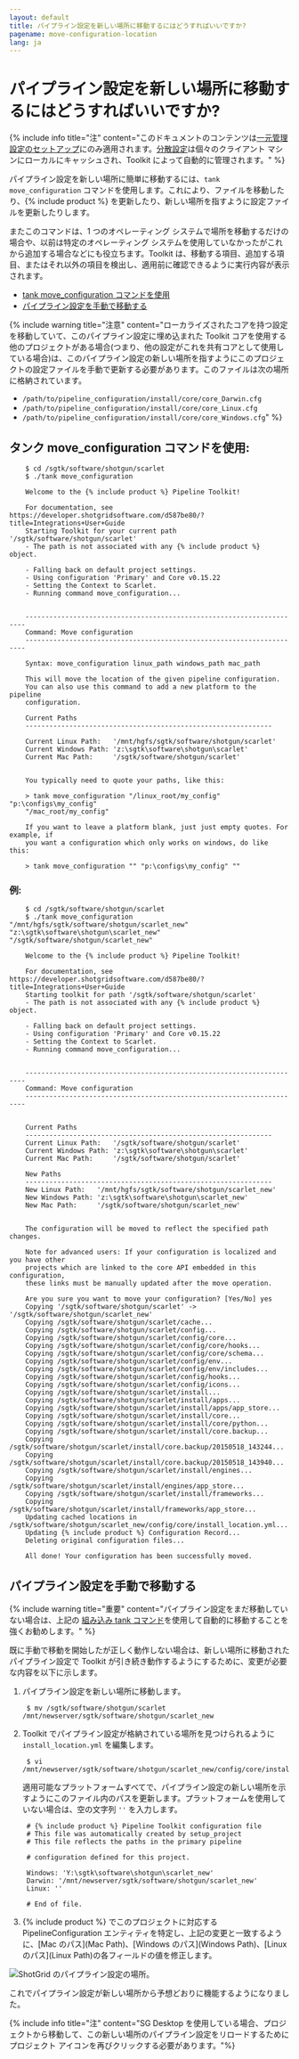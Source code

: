 ```yaml
---
layout: default
title: パイプライン設定を新しい場所に移動するにはどうすればいいですか?
pagename: move-configuration-location
lang: ja
---
```


# パイプライン設定を新しい場所に移動するにはどうすればいいですか?

{% include info title="注" content="このドキュメントのコンテンツは[一元管理設定のセットアップ](https://developer.shotgridsoftware.com/tk-core/initializing.html#centralized-configurations)にのみ適用されます。[分散設定](https://developer.shotgridsoftware.com/tk-core/initializing.html#distributed-configurations)は個々のクライアント マシンにローカルにキャッシュされ、Toolkit によって自動的に管理されます。" %}

パイプライン設定を新しい場所に簡単に移動するには、`tank move_configuration` コマンドを使用します。これにより、ファイルを移動したり、{% include product %} を更新したり、新しい場所を指すように設定ファイルを更新したりします。 

またこのコマンドは、1 つのオペレーティング システムで場所を移動するだけの場合や、以前は特定のオペレーティング システムを使用していなかったがこれから追加する場合などにも役立ちます。Toolkit は、移動する項目、追加する項目、またはそれ以外の項目を検出し、適用前に確認できるように実行内容が表示されます。

- [tank move_configuration コマンドを使用](#using-the-tank-move_configuration-command)
- [パイプライン設定を手動で移動する](#manually-moving-your-pipeline-configuration)

{% include warning title="注意" content="ローカライズされたコアを持つ設定を移動していて、このパイプライン設定に埋め込まれた Toolkit コアを使用する他のプロジェクトがある場合(つまり、他の設定がこれを共有コアとして使用している場合)は、このパイプライン設定の新しい場所を指すようにこのプロジェクトの設定ファイルを手動で更新する必要があります。このファイルは次の場所に格納されています。

- `/path/to/pipeline_configuration/install/core/core_Darwin.cfg`
- `/path/to/pipeline_configuration/install/core/core_Linux.cfg`
- `/path/to/pipeline_configuration/install/core/core_Windows.cfg`" %}

## タンク move_configuration コマンドを使用:

        $ cd /sgtk/software/shotgun/scarlet
        $ ./tank move_configuration

        Welcome to the {% include product %} Pipeline Toolkit!

        For documentation, see https://developer.shotgridsoftware.com/d587be80/?title=Integrations+User+Guide
        Starting Toolkit for your current path '/sgtk/software/shotgun/scarlet'
        - The path is not associated with any {% include product %} object.

        - Falling back on default project settings.
        - Using configuration 'Primary' and Core v0.15.22
        - Setting the Context to Scarlet.
        - Running command move_configuration...


        ----------------------------------------------------------------------
        Command: Move configuration
        ----------------------------------------------------------------------

        Syntax: move_configuration linux_path windows_path mac_path

        This will move the location of the given pipeline configuration.
        You can also use this command to add a new platform to the pipeline
        configuration.

        Current Paths
        --------------------------------------------------------------

        Current Linux Path:   '/mnt/hgfs/sgtk/software/shotgun/scarlet'
        Current Windows Path: 'z:\sgtk\software\shotgun\scarlet'
        Current Mac Path:     '/sgtk/software/shotgun/scarlet'


        You typically need to quote your paths, like this:

        > tank move_configuration "/linux_root/my_config" "p:\configs\my_config"
        "/mac_root/my_config"

        If you want to leave a platform blank, just just empty quotes. For example, if
        you want a configuration which only works on windows, do like this:

        > tank move_configuration "" "p:\configs\my_config" ""


### 例:

        $ cd /sgtk/software/shotgun/scarlet
        $ ./tank move_configuration "/mnt/hgfs/sgtk/software/shotgun/scarlet_new" "z:\sgtk\software\shotgun\scarlet_new" "/sgtk/software/shotgun/scarlet_new"

        Welcome to the {% include product %} Pipeline Toolkit!

        For documentation, see https://developer.shotgridsoftware.com/d587be80/?title=Integrations+User+Guide
        Starting toolkit for path '/sgtk/software/shotgun/scarlet'
        - The path is not associated with any {% include product %} object.

        - Falling back on default project settings.
        - Using configuration 'Primary' and Core v0.15.22
        - Setting the Context to Scarlet.
        - Running command move_configuration...


        ----------------------------------------------------------------------
        Command: Move configuration
        ----------------------------------------------------------------------


        Current Paths
        --------------------------------------------------------------
        Current Linux Path:   '/sgtk/software/shotgun/scarlet'
        Current Windows Path: 'z:\sgtk\software\shotgun\scarlet'
        Current Mac Path:     '/sgtk/software/shotgun/scarlet'

        New Paths
        --------------------------------------------------------------
        New Linux Path:   '/mnt/hgfs/sgtk/software/shotgun/scarlet_new'
        New Windows Path: 'z:\sgtk\software\shotgun\scarlet_new'
        New Mac Path:     '/sgtk/software/shotgun/scarlet_new'


        The configuration will be moved to reflect the specified path changes.

        Note for advanced users: If your configuration is localized and you have other
        projects which are linked to the core API embedded in this configuration,
        these links must be manually updated after the move operation.

        Are you sure you want to move your configuration? [Yes/No] yes
        Copying '/sgtk/software/shotgun/scarlet' -> '/sgtk/software/shotgun/scarlet_new'
        Copying /sgtk/software/shotgun/scarlet/cache...
        Copying /sgtk/software/shotgun/scarlet/config...
        Copying /sgtk/software/shotgun/scarlet/config/core...
        Copying /sgtk/software/shotgun/scarlet/config/core/hooks...
        Copying /sgtk/software/shotgun/scarlet/config/core/schema...
        Copying /sgtk/software/shotgun/scarlet/config/env...
        Copying /sgtk/software/shotgun/scarlet/config/env/includes...
        Copying /sgtk/software/shotgun/scarlet/config/hooks...
        Copying /sgtk/software/shotgun/scarlet/config/icons...
        Copying /sgtk/software/shotgun/scarlet/install...
        Copying /sgtk/software/shotgun/scarlet/install/apps...
        Copying /sgtk/software/shotgun/scarlet/install/apps/app_store...
        Copying /sgtk/software/shotgun/scarlet/install/core...
        Copying /sgtk/software/shotgun/scarlet/install/core/python...
        Copying /sgtk/software/shotgun/scarlet/install/core.backup...
        Copying /sgtk/software/shotgun/scarlet/install/core.backup/20150518_143244...
        Copying /sgtk/software/shotgun/scarlet/install/core.backup/20150518_143940...
        Copying /sgtk/software/shotgun/scarlet/install/engines...
        Copying /sgtk/software/shotgun/scarlet/install/engines/app_store...
        Copying /sgtk/software/shotgun/scarlet/install/frameworks...
        Copying /sgtk/software/shotgun/scarlet/install/frameworks/app_store...
        Updating cached locations in /sgtk/software/shotgun/scarlet_new/config/core/install_location.yml...
        Updating {% include product %} Configuration Record...
        Deleting original configuration files...

        All done! Your configuration has been successfully moved.


## パイプライン設定を手動で移動する

{% include warning title="重要" content="パイプライン設定をまだ移動していない場合は、上記の [組み込み tank コマンド](#using-the-tank-move_configuration-command)を使用して自動的に移動することを強くお勧めします。" %}

既に手動で移動を開始したが正しく動作しない場合は、新しい場所に移動されたパイプライン設定で Toolkit が引き続き動作するようにするために、変更が必要な内容を以下に示します。

1. パイプライン設定を新しい場所に移動します。

        $ mv /sgtk/software/shotgun/scarlet /mnt/newserver/sgtk/software/shotgun/scarlet_new

2. Toolkit でパイプライン設定が格納されている場所を見つけられるように `install_location.yml` を編集します。

        $ vi /mnt/newserver/sgtk/software/shotgun/scarlet_new/config/core/install_location.yml

   適用可能なプラットフォームすべてで、パイプライン設定の新しい場所を示すようにこのファイル内のパスを更新します。プラットフォームを使用していない場合は、空の文字列 `''` を入力します。

        # {% include product %} Pipeline Toolkit configuration file
        # This file was automatically created by setup_project
        # This file reflects the paths in the primary pipeline

        # configuration defined for this project.

        Windows: 'Y:\sgtk\software\shotgun\scarlet_new'
        Darwin: '/mnt/newserver/sgtk/software/shotgun/scarlet_new'
        Linux: ''

        # End of file.

3. {% include product %} でこのプロジェクトに対応する PipelineConfiguration エンティティを特定し、上記の変更と一致するように、[Mac のパス](Mac Path)、[Windows のパス](Windows Path)、[Linux のパス](Linux Path)の各フィールドの値を修正します。

![ShotGrid のパイプライン設定の場所。](images/new-pipeline-configuration-locations.png)

これでパイプライン設定が新しい場所から予想どおりに機能するようになりました。

{% include info title="注" content="SG Desktop を使用している場合、プロジェクトから移動して、この新しい場所のパイプライン設定をリロードするためにプロジェクト アイコンを再びクリックする必要があります。"%}